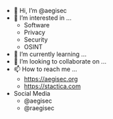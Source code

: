 - 👋 Hi, I’m @aegisec
- 👀 I’m interested in ...
  - Software
  - Privacy
  - Security
  - OSINT
- 🌱 I’m currently learning ...
- 💞️ I’m looking to collaborate on ...
- 📫 How to reach me ... 
  - https://aegisec.org
  - https://stactica.com
- Social Media
  - @aegisec
  - @raegisec

<!---
aegisec/aegisec is a ✨ special ✨ repository because its `README.md` (this file) appears on your GitHub profile.
You can click the Preview link to take a look at your changes.
--->
